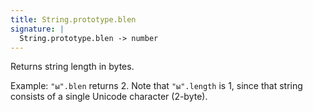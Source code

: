 ```yaml
---
title: String.prototype.blen
signature: |
  String.prototype.blen -> number
---
```


Returns string length in bytes.

Example: `"ы".blen` returns 2. Note that `"ы".length` is 1, since that string
consists of a single Unicode character (2-byte).
